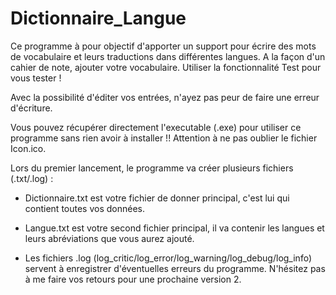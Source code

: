 # Dictionnaire_Langue


Ce programme à pour objectif d'apporter un support pour écrire des mots de vocabulaire et leurs traductions dans différentes langues. A la façon d'un cahier de note, ajouter votre vocabulaire. 
Utiliser la fonctionnalité Test pour vous tester !

Avec la possibilité d'éditer vos entrées, n'ayez pas peur de faire une erreur d'écriture.


Vous pouvez récupérer directement l'executable (.exe) pour utiliser ce programme sans rien avoir à installer !!
Attention à ne pas oublier le fichier Icon.ico.

Lors du premier lancement, le programme va créer plusieurs fichiers (.txt/.log) :
- Dictionnaire.txt est votre fichier de donner principal, c'est lui qui contient toutes vos données.
- Langue.txt est votre second fichier principal, il va contenir les langues et leurs abréviations que vous aurez ajouté.

- Les fichiers .log (log_critic/log_error/log_warning/log_debug/log_info) servent à enregistrer d'éventuelles erreurs du programme. N'hésitez pas à me faire vos retours pour une prochaine version 2.

